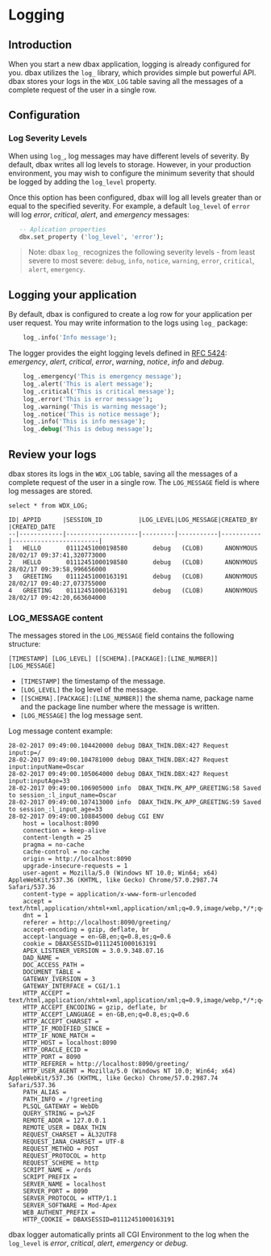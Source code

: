 # Logging

## Introduction

When you start a new dbax application, logging is already configured for you. dbax utilizes the `log_` library, which provides simple but powerful API. dbax stores your logs in the `WDX_LOG` table saving all the messages of a complete request of the user in a single row.


## Configuration

### Log Severity Levels
When using `log_`, log messages may have different levels of severity. By default, dbax writes all log levels to storage. However, in your production environment, you may wish to configure the minimum severity that should be logged by adding the `log_level` property.

Once this option has been configured, dbax will log all levels greater than or equal to the specified severity. For example, a default `log_level` of `error` will log *error*, *critical*, *alert*, and *emergency* messages:

```sql
   -- Aplication properties
   dbx.set_property ('log_level', 'error');
```


> Note: dbax `log_` recognizes the following severity levels - from least severe to most severe: `debug`, `info`, `notice`, `warning`, `error`, `critical`, `alert`, `emergency`.

## Logging your application

By default, dbax is configured to create a log row for your application per user request. You may write information to the logs using `log_` package: 

```sql
	log_.info('Info message');
```

The logger provides the eight logging levels defined in [RFC 5424](https://tools.ietf.org/html/rfc5424): *emergency*, *alert*, *critical*, *error*, *warning*, *notice*, *info* and *debug*.

```sql
	log_.emergency('This is emergency message');
	log_.alert('This is alert message');
	log_.critical('This is critical message');
	log_.error('This is error message');
	log_.warning('This is warning message');
	log_.notice('This is notice message');
	log_.info('This is info message');
	log_.debug('This is debug message');
```

## Review your logs

dbax stores its logs in the `WDX_LOG` table, saving all the messages of a complete request of the user in a single row. The `LOG_MESSAGE` field is where log messages are stored. 

```
select * from WDX_LOG;

ID| APPID      |SESSION_ID          |LOG_LEVEL|LOG_MESSAGE|CREATED_BY |CREATED_DATE    
--|------------|--------------------|---------|-----------|-----------|------------------------|
1	HELLO		01112451000198580		debug	(CLOB)		ANONYMOUS	28/02/17 09:37:41,320773000
2	HELLO		01112451000198580		debug	(CLOB)		ANONYMOUS	28/02/17 09:39:58,996656000
3	GREETING	01112451000163191		debug	(CLOB)		ANONYMOUS	28/02/17 09:40:27,073755000
4	GREETING	01112451000163191		debug	(CLOB)		ANONYMOUS	28/02/17 09:42:20,663604000 
```


### LOG_MESSAGE content

The messages stored in the `LOG_MESSAGE` field contains the following structure: 

`[TIMESTAMP] [LOG_LEVEL] [[SCHEMA].[PACKAGE]:[LINE_NUMBER]] [LOG_MESSAGE]`

- `[TIMESTAMP]` the timestamp of the message.
- `[LOG_LEVEL]` the log level of the message.
- `[[SCHEMA].[PACKAGE]:[LINE_NUMBER]]` the shema name, package name and the package line number where the message is written. 
- `[LOG_MESSAGE]` the log message sent. 

Log message content example: 

```
28-02-2017 09:49:00.104420000 debug	DBAX_THIN.DBX:427 Request input:p=/
28-02-2017 09:49:00.104781000 debug	DBAX_THIN.DBX:427 Request input:inputName=Oscar
28-02-2017 09:49:00.105064000 debug	DBAX_THIN.DBX:427 Request input:inputAge=33
28-02-2017 09:49:00.106905000 info	DBAX_THIN.PK_APP_GREETING:58 Saved to session_:l_input_name=Oscar
28-02-2017 09:49:00.107413000 info	DBAX_THIN.PK_APP_GREETING:59 Saved to session_:l_input_age=33
28-02-2017 09:49:00.108845000 debug CGI ENV 
	host = localhost:8090
	connection = keep-alive
	content-length = 25
	pragma = no-cache
	cache-control = no-cache
	origin = http://localhost:8090
	upgrade-insecure-requests = 1
	user-agent = Mozilla/5.0 (Windows NT 10.0; Win64; x64) AppleWebKit/537.36 (KHTML, like Gecko) Chrome/57.0.2987.74 Safari/537.36
	content-type = application/x-www-form-urlencoded
	accept = text/html,application/xhtml+xml,application/xml;q=0.9,image/webp,*/*;q=0.8
	dnt = 1
	referer = http://localhost:8090/greeting/
	accept-encoding = gzip, deflate, br
	accept-language = en-GB,en;q=0.8,es;q=0.6
	cookie = DBAXSESSID=01112451000163191
	APEX_LISTENER_VERSION = 3.0.9.348.07.16
	DAD_NAME = 
	DOC_ACCESS_PATH = 
	DOCUMENT_TABLE = 
	GATEWAY_IVERSION = 3
	GATEWAY_INTERFACE = CGI/1.1
	HTTP_ACCEPT = text/html,application/xhtml+xml,application/xml;q=0.9,image/webp,*/*;q=0.8
	HTTP_ACCEPT_ENCODING = gzip, deflate, br
	HTTP_ACCEPT_LANGUAGE = en-GB,en;q=0.8,es;q=0.6
	HTTP_ACCEPT_CHARSET = 
	HTTP_IF_MODIFIED_SINCE = 
	HTTP_IF_NONE_MATCH = 
	HTTP_HOST = localhost:8090
	HTTP_ORACLE_ECID = 
	HTTP_PORT = 8090
	HTTP_REFERER = http://localhost:8090/greeting/
	HTTP_USER_AGENT = Mozilla/5.0 (Windows NT 10.0; Win64; x64) AppleWebKit/537.36 (KHTML, like Gecko) Chrome/57.0.2987.74 Safari/537.36
	PATH_ALIAS =  
	PATH_INFO = /!greeting
	PLSQL_GATEWAY = WebDb
	QUERY_STRING = p=%2F
	REMOTE_ADDR = 127.0.0.1
	REMOTE_USER = DBAX_THIN
	REQUEST_CHARSET = AL32UTF8
	REQUEST_IANA_CHARSET = UTF-8
	REQUEST_METHOD = POST
	REQUEST_PROTOCOL = http
	REQUEST_SCHEME = http
	SCRIPT_NAME = /ords
	SCRIPT_PREFIX = 
	SERVER_NAME = localhost
	SERVER_PORT = 8090
	SERVER_PROTOCOL = HTTP/1.1
	SERVER_SOFTWARE = Mod-Apex
	WEB_AUTHENT_PREFIX =  
	HTTP_COOKIE = DBAXSESSID=01112451000163191
```


dbax logger automatically prints all CGI Environment to the log when the `log_level` is *error*, *critical*, *alert*, *emergency* or *debug*.


